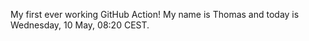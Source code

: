 My first ever working GitHub Action!
My name is Thomas and today is Wednesday, 10 May, 08:20 CEST. 
